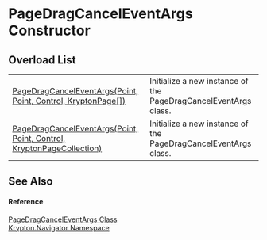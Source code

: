 # PageDragCancelEventArgs Constructor


## Overload List
<table>
<tr>
<td><a href="70b41b0f-cced-b8d0-2a93-0c084c705423.md">PageDragCancelEventArgs(Point, Point, Control, KryptonPage[])</a></td>
<td>Initialize a new instance of the PageDragCancelEventArgs class.</td></tr>
<tr>
<td><a href="cfb29e9a-2d29-a802-900c-5b89a1be2be9.md">PageDragCancelEventArgs(Point, Point, Control, KryptonPageCollection)</a></td>
<td>Initialize a new instance of the PageDragCancelEventArgs class.</td></tr>
</table>

## See Also


#### Reference
<a href="f4c96dc5-ef67-d08a-a0f9-ce78060f3713.md">PageDragCancelEventArgs Class</a>  
<a href="a21ac074-d119-3dc6-bd1c-d3a12c0128bc.md">Krypton.Navigator Namespace</a>  

